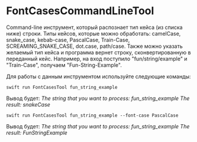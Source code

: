 # FontCasesCommandLineTool

Command-line инструмент, который распознает тип кейса (из списка ниже) строки. Типы кейсов, которые можно обработать: camelCase, snake_case, kebab-case, PascalCase, Train-Case, SCREAMING_SNAKE_CASE, dot.case, path/case. 
Также можно указать желаемый тип кейса и программа вернет строку, сконвертированную в переданный кейс. Например, на вход поступило "fun/string/example" и "Train-Case", получаем "Fun-String-Example". 

Для работы с данным инструментом используйте следующие команды:

`swift run FontCasesTool fun_string_example`

Вывод будет: 
*The string that you want to process: fun_string_example*
*The result: snakeCase*

`swift run FontCasesTool fun_string_example --font-case PascalCase`

Вывод будет: 
*The string that you want to process: fun_string_example*
*The result: FunStringExample*
